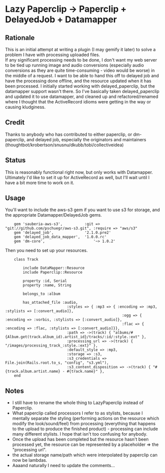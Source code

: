 Lazy Paperclip -> Paperclip + DelayedJob + Datamapper
=====================================================

Rationale
---------

This is an initial attempt at writing a plugin (I may gemify it later) to solve a problem I have with processing uploaded files.  
If any significant processing needs to be done, I don't want my web server to be tied up running image and audio conversions (especially audio conversions as they are quite time-consuming - video would be worse) in the middle of a request.
I want to be able to hand this off to delayed job and have the processing done offline, and the resource updated when it has been processed.  I initially started working with delayed_paperclip, but the datamapper support wasn't there.  So I've basically taken delayed_paperclip and updated it to use datamapper, and cleaned up and refactored/renamed where I thought that the ActiveRecord idioms were getting in the way or causing kludginess.

Credit
------

Thanks to anybody who has contributed to either paperclip, or dm-paperclip, and delayed job, especially the originators and maintainers (thoughtbot/krobertson/snusnu/dkubb/tobi/collectiveidea)

Status
------

This is reasonably functional right now, but only works with Datamapper.  Ultimately I'd like to set it up for ActiveRecord as well, but I'll wait until I have a bit more time to work on it.

Usage
-----

You'll want to include the aws-s3 gem if you want to use s3 for storage, and the appropriate Datamapper/DelayedJob gems. 

		gem 'sauberia-aws-s3',          :git => "git://github.com/pschuegr/aws-s3.git", :require => "aws/s3"
		gem 'delayed_job',              '2.1.0.pre2'
		gem 'delayed_job_data_mapper',  '1.0.0.rc'
		gem 'dm-core',              		'~> 1.0.2'

Then you need to set up your resources.

		class Track

			include DataMapper::Resource
			include Paperclip::Resource

			property :id, Serial
			property :name, String

			belongs_to :album

			has_attached_file :audio,
								:styles => { :mp3 => { :encoding => :mp3, :stylists => [:convert_audio]},
														 :ogg => { :encoding => :vorbis, :stylists => [:convert_audio]},
														 :flac => { :encoding => :flac, :stylists => [:convert_audio]}},
								:path => ->(track) { "albums/#{Album.get(track.album_id).artist_id}/tracks/:id/:style.:ext" },
								:processing_url => ->(track) { "/images/processing_track_:style.:ext}" },
								:default_style => :mp3,
								:storage => :s3,
								:s3_credentials => File.join(Rails.root.to_s, "config", "s3.yml"),
								:s3_content_disposition => ->(track) { "#{track.album.artist.name} - #{track.name}" },
		end

Notes
------

* I still have to rename the whole thing to LazyPaperclip instead of Paperclip.  
* What paperclip called processors I refer to as stylists, because I mentally separate the styling (performing actions on the resource which modify the look/sound/feel) from processing (everything that happens to the upload to produce the finished product) - processing can include many different stylists.  I hope that isn't too confusing for anybody.
* Once the upload has been completed but the resource hasn't been processed yet, the resource can be represented by a placeholder => the "processing url".
* the actual storage name/path which were interpolated by paperclip can now be lambdas.
* Aaaand naturally I need to update the comments...
